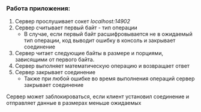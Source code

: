 ### Работа приложения:

1. Сервер прослушивает сокет _localhost:14902_
2. Сервер считывает первый байт - тип операции
    * В случае, если первый байт расшифровывается не в ожидаемый тип операции, код выводит ошибку в консоль и закрывает соединение
3. Сервер читает следующие байты в размере и порциями, зависящими от первого байта.
4. Сервер выполняет математическую операцию и возвращает ответ
5. Сервер закрывает соединение
    * Также при любой ошибке во время выполнения операций сервер закрывает соединение

Сервер может заблокироваться, если клиент установил соединение и отправляет данные в размерах меньше ожидаемых